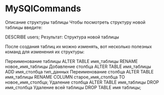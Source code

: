 # MySQlCommands
Описание структуры таблицы
Чтобы посмотреть структуру новой таблицы введите:

DESCRIBE users;
Результат:
Структура новой таблицы

После создания таблиц их можно изменять, вот несколько полезных команд для изменения их структуры:

Переименование таблицы
ALTER TABLE имя_таблицы RENAME новое_имя_таблицы
Добавление столбца
ALTER TABLE имя_таблицы ADD имя_столбца тип_данных
Переименование столбца
ALTER TABLE имя_таблицы RENAME COLUMN старое_имя_столбца TO новое_имя_столбца;
Удаление столбца
ALTER TABLE имя_таблицы DROP имя_столбца
Удаление всей таблицы
DROP TABLE имя таблицы;
